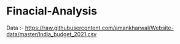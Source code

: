# Finacial-Analysis

Data :- https://raw.githubusercontent.com/amankharwal/Website-data/master/India_budget_2021.csv
